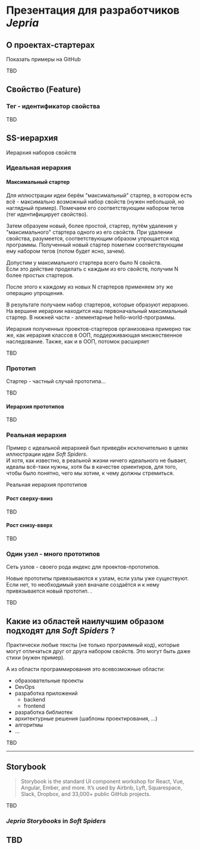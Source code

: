 # Презентация для разработчиков *Jepria*

## О проектах-стартерах

Показать примеры на GitHub

TBD


## Свойство (Feature)

### Тег - идентификатор свойства

TBD

## SS-иерархия

Иерархия наборов свойств

### Идеальная иерархия

#### Максимальный стартер

Для иллюстрации идеи берём "максимальный" стартер, в котором есть всё - максимально возможный набор свойств (нужен
небольшой, но наглядный пример). Помечаем его соответствующим набором тегов (тег идентифицирует свойство).


Затем образуем новый, более простой, стартер, путём удаления у "максимального" стартера одного из его свойств.
При удалении свойства, разумеется, соответствующим образом упрощается код программы.
Полученный новый стартер пометим соответствующим ему набором тегов (потом будет ясно, зачем).  

Допустим у максимального стартера всего было N свойств.  
Если это действие проделать с каждым из его свойств, получим N более простых стартеров.
  
После этого к каждому из новых N стартеров применяем эту же операцию упрощения.

В результате получаем набор стартеров, которые образуют иерархию.  
На вершине иерархии находится наш первоначальный максимальный стартер. В нижней части - элементарные
hello-world-программы.

Иерархия полученных проектов-стартеров организована примерно так же, как иерархия классов в ООП, поддерживающая
множественное наследование. Также, как и в ООП, потомок расширяет

TBD

### Прототип

Стартер - частный случай прототипа...

TBD

#### Иерархия прототипов

TBD

### Реальная иерархия

Пример с идеальной иерархией был приведён исключительно в целях иллюстрации идеи *Soft Spiders*.    
И хотя, как известно, в реальной жизни ничего идеального не бывает, идеалы всё-таки нужны, хотя бы в качестве ориентиров,
для того, чтобы было понятно, чего мы хотим, к чему должны стремиться.

Реальная иерархия прототипов

#### Рост сверху-вниз

TBD

#### Рост снизу-вверх

TBD

### Один узел - много прототипов

Сеть узлов - своего рода индекс для проектов-прототипов.

Новые прототипы привязываются к узлам, если узлы уже существуют. Если нет, то необходимый узел вначале создаётся и к
нему привязывается новый прототип.
.

TBD

## Какие из областей наилучшим образом подходят для *Soft Spiders* ?

Практически любые тексты (не только программный код), которые могут отличаться друг от друга набором свойств.
Это могут быть даже стихи (нужен пример).

А из области программирования это всевозможные области:

- образовательные проекты
- DevOps
- разработка приложений
  - backend
  - frontend
- разработка библиотек 
- архитектурные решения (шаблоны проектирования, ...)
- алгоритмы
- ...

TBD

---
## Storybook

>Storybook is the standard UI component workshop for React, Vue, Angular, Ember, and more. It’s used by Airbnb, Lyft,
Squarespace, Slack, Dropbox, and 33,000+ public GitHub projects.

TBD

### *Jepria Storybooks* in *Soft Spiders*

TBD 
---